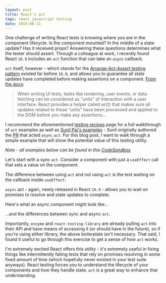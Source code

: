 ```yaml
---
layout: post
title: React's act
tags: react javascript testing
date: 2019-08-11
---
```


One challenge of writing React tests is knowing where you are in the component lifecycle. Is the component mounted? In the middle of a state update? Has it received props? Answering these questions determines what the tester should assert. Through a colleague at work, I recently found React `16.9` includes an `act` function that can take an `async` callback.

`act` itself, however - which stands for the [Arrange-Act-Assert testing pattern](http://wiki.c2.com/?ArrangeActAssert) existed far before `16.9`, and allows you to guarantee all state updates have completed before making assertions on a component. [From the docs](https://reactjs.org/docs/testing-recipes.html):

> When writing UI tests, tasks like rendering, user events, or data fetching can be considered as “units” of interaction with a user interface. React provides a helper called act() that makes sure all updates related to these “units” have been processed and applied to the DOM before you make any assertions...

I recommend the aforementioned [testing recipes](https://reactjs.org/docs/testing-recipes.html) page for a full walkthrough of `act` examples as well as [Sunil Pai's examples](https://github.com/threepointone/react-act-examples/blob/master/sync.md) - Sunil originally authored the [PR](https://github.com/facebook/react/pull/14853/files) that acted `async` `act`. For this blog post, I want to walk through a simple example that will show the potential value of this testing utility.

*Note - all examples below can be found in this [CodeSandbox](https://codesandbox.io/s/1-react-act-use-4ke1t?fontsize=14&previewwindow=tests)*

Let's start with a sync `act`. Consider a component with just a `useEffect` call that sets a value on the component:

<script src="https://gist.github.com/BenBrostoff/34a93255596772fa1942757359ff371d.js"></script>

The difference between using `act` and not using `act` is the test waiting on the callback inside `useEffect`:

<script src="https://gist.github.com/BenBrostoff/934bb121200a78227578967b1a85494d.js"></script>

`async` act - again, newly released in React `16.9` - allows you to wait on promises to resolve and state updates to complete.

Here's what an async component might look like...

<script src="https://gist.github.com/BenBrostoff/c652ac47b58bc3402d80887459f9ba26.js"></script>

...and the differences between sync and async `act`.

<script src="https://gist.github.com/BenBrostoff/1b13a6b1da5b3294864bd257f924480e.js"></script>

Importantly, `enzyme` and `react-testing-library` are already pulling `act` into their API and have means of accessing it (or should have in the future), so if you're using either library, the above boilerplate isn't necessary. That said, I found it useful to go through this exercise to get a sense of how `act` works.

I'm extremely excited React offers this utility - it's extremely useful in fixing things like intermittently failing tests that rely on promises resolving in some fixed amount of time (which hopefully never existed in your test suite anyways). React testing forces you to understand the lifecycle of your components and how they handle state. `act` is a great way to enhance that understanding.
